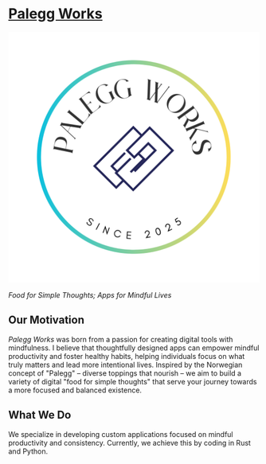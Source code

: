 # [Palegg Works](https://palegg-works.github.io/)

![](logo_tp.png)

_Food for Simple Thoughts; Apps for Mindful Lives_

## Our Motivation

_Palegg Works_ was born from a passion for creating digital tools with mindfulness. I believe that thoughtfully designed apps can empower mindful productivity and foster healthy habits, helping individuals focus on what truly matters and lead more intentional lives. Inspired by the Norwegian concept of "Palegg" – diverse toppings that nourish – we aim to build a variety of digital "food for simple thoughts" that serve your journey towards a more focused and balanced existence.

## What We Do

We specialize in developing custom applications focused on mindful productivity and consistency. Currently, we achieve this by coding in Rust and Python.

